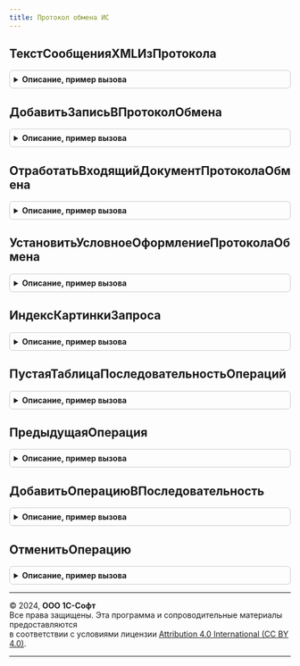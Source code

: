 ```yaml
---
title: Протокол обмена ИС
---
```



## ТекстСообщенияXMLИзПротокола
<details style="margin: 1em 0; padding: 0.5em; border: 1px solid #ccc; border-radius: 6px;">

<summary style="font-weight: bold; cursor: pointer;">Описание, пример вызова</summary>

```bsl

// Получает текст сообщения XML из присоединенного файла, в котором хранится сообщение протокола обмена.
//
// Параметры:
//  Сообщение - ОпределяемыйТип.ПрисоединенныйФайл, Строка - хранимый файл сообщения, из которого извлекается текст сообщения XML.
//
// Возвращаемое значение:
//  Строка - полученный текст сообщения XML.
//
Функция ТекстСообщенияXMLИзПротокола(Сообщение) Экспорт
```

Пример вызова
```bsl
Результат = ПротоколОбменаИС.ТекстСообщенияXMLИзПротокола(Сообщение) 
```
</details>

## ДобавитьЗаписьВПротоколОбмена
<details style="margin: 1em 0; padding: 0.5em; border: 1px solid #ccc; border-radius: 6px;">

<summary style="font-weight: bold; cursor: pointer;">Описание, пример вызова</summary>

```bsl

// Добавить запись в протокол обмена.
//
// Параметры:
//   Протокол              - ОбъектМетаданныхСправочник - протокол обмена
//   ТекстСообщенияXML     - Строка                     - Текст сообщения XML.
//   Реквизиты - Структура                              - Значения реквизитов сообщения, с обязательными полями:
//    * Документ       - Произвольный - документ по которому ведется протокол обмена,
//    * ВладелецФайлов - Произвольный - элемент по которому ведется обмен с ГосИС.
//   ПроверятьХешБезСсылки - Булево                     - Признак проверки хеша без ссылки.
//   ЗаписатьПринудительно - Булево                     - Признак записи сообщения без поиска по хешу.
// Возвращаемое значение:
//   Структура - Структура со свойствами:
//    * НовоеСообщение - Булево - Это новое сообщение.
//    * Ссылка - СправочникСсылка - Ссылка на присоединенный файл (СправочникСсылка[Протокол.Имя]).
//    * Документ - ДокументСсылка, СправочникСсылка - ссылка на документ-основание обмена
//    * ДокументОснование - ДокументСсылка, СправочникСсылка, Неопределено - ссылка на ДокументОснование от Документ
//
Функция ДобавитьЗаписьВПротоколОбмена(Протокол, ТекстСообщенияXML, Реквизиты, ПроверятьХешБезСсылки, ЗаписатьПринудительно = Ложь) Экспорт
```

Пример вызова
```bsl
Результат = ПротоколОбменаИС.ДобавитьЗаписьВПротоколОбмена(Протокол, ТекстСообщенияXML, Реквизиты, ПроверятьХешБезСсылки, ЗаписатьПринудительно);
```
</details>

## ОтработатьВходящийДокументПротоколаОбмена
<details style="margin: 1em 0; padding: 0.5em; border: 1px solid #ccc; border-radius: 6px;">

<summary style="font-weight: bold; cursor: pointer;">Описание, пример вызова</summary>

```bsl

// Вызывает исключение при открытии формы протокола обмена с незаполненным параметром "Документ"
//  (форма предназначается для просмотра протокола обмена по конкретному объекту).
//
// Параметры:
//  Форма - ФормаКлиентскогоПриложения - форма протокола обмена:
//   * ДляДокументаОснования - Булево - форма открывается для документа-основания (в режиме дерева)
//   * Документ              - Произвольный - источник данных
//   * Параметры             - Структура - параметры открытия формы:
//    ** ДляДокументаОснования - Булево - форма открывается для документа-основания (в режиме дерева)
//    ** Документ              - Произвольный - источник данных
//  ИмяПоляДокумент - Строка - Имя поля Документ
//  ИмяРеквизита - Строка - Имя реквизита
//
Процедура ОтработатьВходящийДокументПротоколаОбмена(Форма) Экспорт
```

Пример вызова
```bsl
ПротоколОбменаИС.ОтработатьВходящийДокументПротоколаОбмена(Форма) 
```
</details>

## УстановитьУсловноеОформлениеПротоколаОбмена
<details style="margin: 1em 0; padding: 0.5em; border: 1px solid #ccc; border-radius: 6px;">

<summary style="font-weight: bold; cursor: pointer;">Описание, пример вызова</summary>

```bsl

// Устанавливает типовое условное оформление протокола обмена
//
// Параметры:
//  Форма	 - ФормаКлиентскогоПриложения - форма протокола обмена
//
Процедура УстановитьУсловноеОформлениеПротоколаОбмена(Форма) Экспорт
```

Пример вызова
```bsl
ПротоколОбменаИС.УстановитьУсловноеОформлениеПротоколаОбмена(Форма) 
```
</details>

## ИндексКартинкиЗапроса
<details style="margin: 1em 0; padding: 0.5em; border: 1px solid #ccc; border-radius: 6px;">

<summary style="font-weight: bold; cursor: pointer;">Описание, пример вызова</summary>

```bsl

// Возвращает индекс картинки запроса в коллекции "ПротоколОбменаИС"
//
// Параметры:
//  СтрокаПоследовательности - Произвольный - коллекция с типом запроса (входящий, исходящий)
//  НеВыполнен				 - Булево - серые стрелки (по умолчанию Ложь)
//
// Возвращаемое значение:
//  Число - индекс соответствующей картинки запроса
//
Функция ИндексКартинкиЗапроса(СтрокаПоследовательности, НеВыполнен = Ложь) Экспорт
```

Пример вызова
```bsl
Результат = ПротоколОбменаИС.ИндексКартинкиЗапроса(СтрокаПоследовательности, НеВыполнен);
```
</details>

## ПустаяТаблицаПоследовательностьОпераций
<details style="margin: 1em 0; padding: 0.5em; border: 1px solid #ccc; border-radius: 6px;">

<summary style="font-weight: bold; cursor: pointer;">Описание, пример вызова</summary>

```bsl

// Создает таблицу последовательности операций.
//
// Возвращаемое значение:
//  ТаблицаЗначений - Таблица с колонками:
//   * Операция - ПеречислениеСсылка.ВидыОперацийВЕТИС, ПеречислениеСсылка.ВидыОперацийИСМП - Операция.
//   * Индекс - Число - Индекс операции в последовательности.
//   * ТипСообщения - ПеречислениеСсылка.ТипыЗапросовИС - Тип сообщения.
//   * ДальнейшиеДействия - Массив Из ПеречислениеСсылка - Дальнейшие действия при операции.
//
Функция ПустаяТаблицаПоследовательностьОпераций() Экспорт
```

Пример вызова
```bsl
Результат = ПротоколОбменаИС.ПустаяТаблицаПоследовательностьОпераций() 
```
</details>

## ПредыдущаяОперация
<details style="margin: 1em 0; padding: 0.5em; border: 1px solid #ccc; border-radius: 6px;">

<summary style="font-weight: bold; cursor: pointer;">Описание, пример вызова</summary>

```bsl

// Возвращает предыдущую операцию последовательности операций.
//
// Параметры:
//  ПоследовательностьОпераций - ТаблицаЗначений - см. функцию ПустаяТаблицаПоследовательностьОпераций().
//  СтрокаПоследовательности - СтрокаТаблицыЗначений - см. функцию ПустаяТаблицаПоследовательностьОпераций().
//  ИсходныйИндекс - Число - Индекс текущей операции.
//
// Возвращаемое значение:
//  СтрокаТаблицыЗначений - см. функцию ПустаяТаблицаПоследовательностьОпераций().
//
Функция ПредыдущаяОперация(ПоследовательностьОпераций, СтрокаПоследовательности, Знач ИсходныйИндекс = Неопределено) Экспорт
```

Пример вызова
```bsl
Результат = ПротоколОбменаИС.ПредыдущаяОперация(ПоследовательностьОпераций, СтрокаПоследовательности, ИсходныйИндекс);
```
</details>

## ДобавитьОперациюВПоследовательность
<details style="margin: 1em 0; padding: 0.5em; border: 1px solid #ccc; border-radius: 6px;">

<summary style="font-weight: bold; cursor: pointer;">Описание, пример вызова</summary>

```bsl

// Добавляет операцию в последовательность операций.
//
// Параметры:
//  ПоследовательностьОпераций - см. ПустаяТаблицаПоследовательностьОпераций.
//  Индекс - Число - Индекс добавляемой операции.
//  ТипСообщения - ПеречислениеСсылка.ТипыЗапросовИС - Тип сообщения.
//  Операция - ПеречислениеСсылка.ВидыОперацийВЕТИС, ПеречислениеСсылка.ВидыОперацийИСМП - Операция.
//  РассчитатьДействияДляДокумента - ДокументСсылка - Документ, для которого нужно вычислить дальнейшие действия.
//
// Возвращаемое значение:
//  СтрокаТаблицыЗначений - см. функцию ПустаяТаблицаПоследовательностьОпераций().
//
Функция ДобавитьОперациюВПоследовательность(ПоследовательностьОпераций, Экспорт
```

Пример вызова
```bsl
Результат = ПротоколОбменаИС.ДобавитьОперациюВПоследовательность(ПоследовательностьОпераций, );
```
</details>

## ОтменитьОперацию
<details style="margin: 1em 0; padding: 0.5em; border: 1px solid #ccc; border-radius: 6px;">

<summary style="font-weight: bold; cursor: pointer;">Описание, пример вызова</summary>

```bsl

// Выполняет отмену операции.
//
// Параметры:
// 	ДокументСсылка - ДокументСсылка - Ссылка на документ, операцию которого необходимо отменить.
// 	ДанныеПоследнегоСообщения - Структура - Данные последнего сообщения, например структура, возвращаемая функцией См. Справочники.ЕГАИСПрисоединенныеФайлы.ПоследнееСообщение.
// Возвращаемое значение:
// 	Неопределено - Описание
Функция ОтменитьОперацию(ДокументСсылка, ДанныеПоследнегоСообщения) Экспорт
```

Пример вызова
```bsl
Результат = ПротоколОбменаИС.ОтменитьОперацию(ДокументСсылка, ДанныеПоследнегоСообщения) 
```
</details>

---

© 2024, **ООО 1С-Софт**  
Все права защищены. Эта программа и сопроводительные материалы предоставляются  
в соответствии с условиями лицензии [Attribution 4.0 International (CC BY 4.0)](https://creativecommons.org/licenses/by/4.0/legalcode).

---
